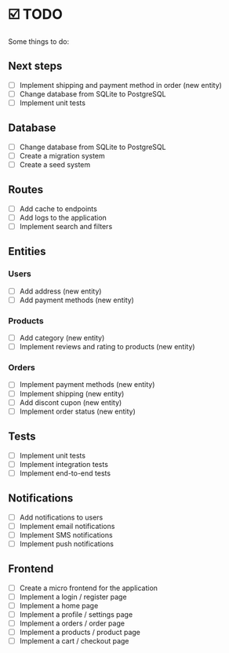 # ☑️ TODO

Some things to do:

## Next steps
- [ ] Implement shipping and payment method in order (new entity)
- [ ] Change database from SQLite to PostgreSQL
- [ ] Implement unit tests

## Database
- [ ] Change database from SQLite to PostgreSQL
- [ ] Create a migration system
- [ ] Create a seed system

## Routes
- [ ] Add cache to endpoints
- [ ] Add logs to the application
- [ ] Implement search and filters

## Entities

### Users
- [ ] Add address (new entity)
- [ ] Add payment methods (new entity)

### Products
- [ ] Add category  (new entity)
- [ ] Implement reviews and rating to products (new entity)

### Orders
- [ ] Implement payment methods (new entity)
- [ ] Implement shipping (new entity)
- [ ] Add discont cupon (new entity)
- [ ] Implement order status (new entity)

## Tests
- [ ] Implement unit tests
- [ ] Implement integration tests
- [ ] Implement end-to-end tests

## Notifications
- [ ] Add notifications to users
- [ ] Implement email notifications
- [ ] Implement SMS notifications
- [ ] Implement push notifications

## Frontend
- [ ] Create a micro frontend for the application
- [ ] Implement a login / register page
- [ ] Implement a home page
- [ ] Implement a profile / settings page
- [ ] Implement a orders / order page
- [ ] Implement a products / product page
- [ ] Implement a cart / checkout page